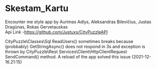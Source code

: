# Skestam_Kartu
Encounter me style app by Aurimas Adlys, Aleksandras Bilevičius, Justas Dragūnas, Rokas Gervetauskas    
Api Link -https://github.com/Justuxs/CityPuzzleAPI

CityPuzzle\Classes\Sql ReadUsers() sometimes breaks because (probbably) GetStringAsync() does not respond in 3s and exception is thrown by CityPuzzle\Rest Services\Client\HttpClientRequest SendCommand() method. A reload of the app solved this issue (2021-12-16.21:15)
